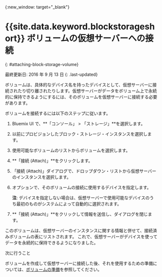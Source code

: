 
{:new_window: target="_blank"}


# {{site.data.keyword.blockstorageshort}} ボリュームの仮想サーバーへの接続
{: #attaching-block-storage-volume}

最終更新日: 2016 年 9 月 13 日
{: .last-updated}

ボリュームは、具体的なデバイス名を持ったデバイスとして、仮想サーバーに接続されたり切り離されたりします。仮想サーバーがデータをボリューム上で永続的に保持できるようにするには、そのボリュームを仮想サーバーに接続する必要があります。

ボリュームを接続するには以下のステップに従います。

1.  Bluemix UI で、**「コンソール」 > 「ストレージ」**を選択します。
2.  以前にプロビジョンしたブロック・ストレージ・インスタンスを選択します。
3.	使用可能なボリュームのリストからボリュームを選択します。
4.	**「接続 (Attach)」**をクリックします。
5.	「接続 (Attach)」ダイアログで、ドロップダウン・リストから仮想サーバーのインスタンスを選択します。
6.	オプションで、そのボリュームの接続に使用するデバイスを指定します。 
    
    **注**: デバイスを指定しない場合は、仮想サーバーで使用可能なデバイスのうち最初のものがシステムによって自動的に選択されます。

7.	**「接続 (Attach)」**をクリックして情報を送信し、ダイアログを閉じます。

このボリュームは、仮想サーバーのインスタンスに関する情報と併せて、接続済みボリュームの表にリストされます。
これで、仮想サーバーがデバイスを使ってデータを永続的に保持できるようになりました。 

次に行うこと

ボリュームを作成して仮想サーバーに接続した後、それを使用するための準備については、[ボリュームの準備](../BlockStorage/blockstorage_preparingvolume.html)を参照してください。

